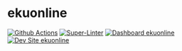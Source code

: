# ekuonline

[![Github Actions](https://github.com/EKU-Online/ekuonline/actions/workflows/build_deploy_and_test.yml/badge.svg)](https://github.com/EKU-Online/ekuonline/actions/workflows/build_deploy_and_test.yml)
[![Super-Linter](https://github.com/EKU-Online/ekuonline/actions/workflows/lint.yml/badge.svg)](https://github.com/marketplace/actions/super-linter)
[![Dashboard ekuonline](https://img.shields.io/badge/dashboard-ekuonline-yellow.svg)](https://dashboard.pantheon.io/sites/df90ed8e-aac4-4a99-b946-fe82b03b390d#dev/code)
[![Dev Site ekuonline](https://img.shields.io/badge/site-ekuonline-blue.svg)](http://dev-ekuonline.pantheonsite.io/)